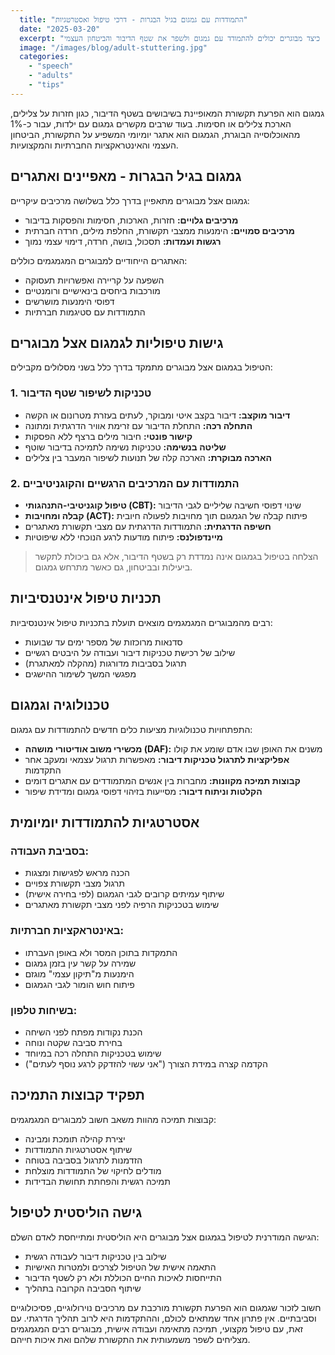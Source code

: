 ```yaml
---
  title: "התמודדות עם גמגום בגיל הבגרות - דרכי טיפול ואסטרטגיות"
  date: "2025-03-20"
  excerpt: "גמגום אינו רק בעיה של ילדות. כיצד מבוגרים יכולים להתמודד עם גמגום ולשפר את שטף הדיבור והביטחון העצמי?"
  image: "/images/blog/adult-stuttering.jpg"
  categories:
    - "speech"
    - "adults"
    - "tips"
---
```


גמגום הוא הפרעת תקשורת המאופיינת בשיבושים בשטף הדיבור, כגון חזרות על צלילים, הארכת צלילים או חסימות. בעוד שרבים מקשרים גמגום עם ילדות, עבור כ-1% מהאוכלוסייה הבוגרת, הגמגום הוא אתגר יומיומי המשפיע על התקשורת, הביטחון העצמי והאינטראקציות החברתיות והמקצועיות.

## גמגום בגיל הבגרות - מאפיינים ואתגרים

גמגום אצל מבוגרים מתאפיין בדרך כלל בשלושה מרכיבים עיקריים:

*   **מרכיבים גלויים:** חזרות, הארכות, חסימות והפסקות בדיבור
*   **מרכיבים סמויים:** הימנעות ממצבי תקשורת, החלפת מילים, חרדה חברתית
*   **רגשות ועמדות:** תסכול, בושה, חרדה, דימוי עצמי נמוך

האתגרים הייחודיים למבוגרים המגמגמים כוללים:

*   השפעה על קריירה ואפשרויות תעסוקה
*   מורכבות ביחסים בינאישיים ורומנטיים
*   דפוסי הימנעות מושרשים
*   התמודדות עם סטיגמות חברתיות

## גישות טיפוליות לגמגום אצל מבוגרים

הטיפול בגמגום אצל מבוגרים מתמקד בדרך כלל בשני מסלולים מקבילים:

### 1. טכניקות לשיפור שטף הדיבור

*   **דיבור מוקצב:** דיבור בקצב איטי ומבוקר, לעתים בעזרת מטרונום או הקשה
*   **התחלה רכה:** התחלת הדיבור עם זרימת אוויר הדרגתית ומתונה
*   **קישור פונטי:** חיבור מילים ברצף ללא הפסקות
*   **שליטה בנשימה:** טכניקות נשימה לתמיכה בדיבור שוטף
*   **הארכה מבוקרת:** הארכה קלה של תנועות לשיפור המעבר בין צלילים

### 2. התמודדות עם המרכיבים הרגשיים והקוגניטיביים

*   **טיפול קוגניטיבי-התנהגותי (CBT):** שינוי דפוסי חשיבה שליליים לגבי הדיבור
*   **קבלה ומחויבות (ACT):** פיתוח קבלה של הגמגום תוך מחויבות לפעולה חיובית
*   **חשיפה הדרגתית:** התמודדות הדרגתית עם מצבי תקשורת מאתגרים
*   **מיינדפולנס:** פיתוח מודעות לרגע הנוכחי ללא שיפוטיות

> הצלחה בטיפול בגמגום אינה נמדדת רק בשטף הדיבור, אלא גם ביכולת לתקשר ביעילות ובביטחון, גם כאשר מתרחש גמגום.

## תכניות טיפול אינטנסיביות

רבים מהמבוגרים המגמגמים מוצאים תועלת בתכניות טיפול אינטנסיביות:

*   סדנאות מרוכזות של מספר ימים עד שבועות
*   שילוב של רכישת טכניקות דיבור ועבודה על היבטים רגשיים
*   תרגול בסביבות מדורגות (מהקלה למאתגרת)
*   מפגשי המשך לשימור ההישגים

## טכנולוגיה וגמגום

התפתחויות טכנולוגיות מציעות כלים חדשים להתמודדות עם גמגום:

*   **מכשירי משוב אודיטורי מושהה (DAF):** משנים את האופן שבו אדם שומע את קולו
*   **אפליקציות לתרגול טכניקות דיבור:** מאפשרות תרגול עצמאי ומעקב אחר התקדמות
*   **קבוצות תמיכה מקוונות:** מחברות בין אנשים המתמודדים עם אתגרים דומים
*   **הקלטות וניתוח דיבור:** מסייעות בזיהוי דפוסי גמגום ומדידת שיפור

## אסטרטגיות להתמודדות יומיומית

### בסביבת העבודה:

*   הכנה מראש לפגישות ומצגות
*   תרגול מצבי תקשורת צפויים
*   שיתוף עמיתים קרובים לגבי הגמגום (לפי בחירה אישית)
*   שימוש בטכניקות הרפיה לפני מצבי תקשורת מאתגרים

### באינטראקציות חברתיות:

*   התמקדות בתוכן המסר ולא באופן העברתו
*   שמירה על קשר עין בזמן גמגום
*   הימנעות מ"תיקון עצמי" מוגזם
*   פיתוח חוש הומור לגבי הגמגום

### בשיחות טלפון:

*   הכנת נקודות מפתח לפני השיחה
*   בחירת סביבה שקטה ונוחה
*   שימוש בטכניקות התחלה רכה במיוחד
*   הקדמה קצרה במידת הצורך ("אני עשוי להזדקק לרגע נוסף לעתים")

## תפקיד קבוצות התמיכה

קבוצות תמיכה מהוות משאב חשוב למבוגרים המגמגמים:

*   יצירת קהילה תומכת ומבינה
*   שיתוף אסטרטגיות התמודדות
*   הזדמנות לתרגול בסביבה בטוחה
*   מודלים לחיקוי של התמודדות מוצלחת
*   תמיכה רגשית והפחתת תחושת הבדידות

## גישה הוליסטית לטיפול

הגישה המודרנית לטיפול בגמגום אצל מבוגרים היא הוליסטית ומתייחסת לאדם השלם:

*   שילוב בין טכניקות דיבור לעבודה רגשית
*   התאמה אישית של הטיפול לצרכים ולמטרות האישיות
*   התייחסות לאיכות החיים הכוללת ולא רק לשטף הדיבור
*   שיתוף הסביבה הקרובה בתהליך

חשוב לזכור שגמגום הוא הפרעת תקשורת מורכבת עם מרכיבים נוירולוגיים, פסיכולוגיים וסביבתיים. אין פתרון אחד שמתאים לכולם, וההתקדמות היא לרוב תהליך הדרגתי. עם זאת, עם טיפול מקצועי, תמיכה מתאימה ועבודה אישית, מבוגרים רבים המגמגמים מצליחים לשפר משמעותית את התקשורת שלהם ואת איכות חייהם.
